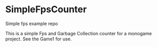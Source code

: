 # SimpleFpsCounter
Simple fps example repo

This is a simple Fps and Garbage Collection counter for a monogame project.
See the Game1 for use.
